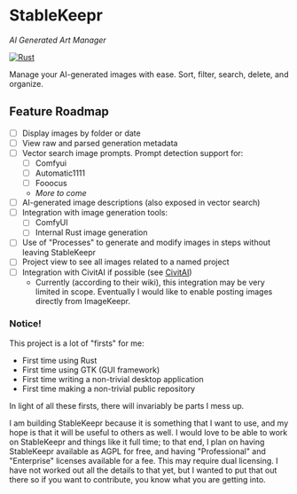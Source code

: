 # StableKeepr

_AI Generated Art Manager_

[![Rust](https://github.com/fifth-interactive/StableKeepr/actions/workflows/rust.yml/badge.svg)](https://github.com/fifth-interactive/StableKeepr/actions/workflows/rust.yml)

Manage your AI-generated images with ease. Sort, filter, search, delete, and organize.

## Feature Roadmap

- [ ] Display images by folder or date
- [ ] View raw and parsed generation metadata
- [ ] Vector search image prompts. Prompt detection support for:
  - [ ] Comfyui
  - [ ] Automatic1111
  - [ ] Fooocus
  - _More to come_
- [ ] AI-generated image descriptions (also exposed in vector search)
- [ ] Integration with image generation tools:
  - [ ] ComfyUI
  - [ ] Internal Rust image generation
- [ ] Use of "Processes" to generate and modify images in steps without leaving StableKeepr
- [ ] Project view to see all images related to a named project
- [ ] Integration with CivitAI if possible (see [CivitAI](https://github.com/civitai/civitai))
  - Currently (according to their wiki), this integration may be very limited in scope. Eventually I would like to enable posting images directly from ImageKeepr. 

### Notice!

This project is a lot of "firsts" for me:
 * First time using Rust
 * First time using GTK (GUI framework)
 * First time writing a non-trivial desktop application
 * First time making a non-trivial public repository

In light of all these firsts, there will invariably be parts I mess up.

I am building StableKeepr because it is something that I want to use,
and my hope is that it will be useful to others as well.
I would love to be able to work on StableKeepr and things like it full time;
to that end, I plan on having StableKeepr available as AGPL for free,
and having "Professional" and "Enterprise" licenses available for a fee.
This may require dual licensing. I have not worked out all the details to that yet,
but I wanted to put that out there so if you want to contribute, you know what you are getting into.


